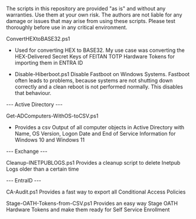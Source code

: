 The scripts in this repository are provided "as is" and without any warranties. Use them at your own risk. The authors are not liable for any damage or issues that may arise from using these scripts. Please test thoroughly before use in any critical environment.

ConvertHEXtoBASE32.ps1
- Used for converting HEX to BASE32. My use case was converting the HEX-Delivered Secret Keys of FEITAN TOTP Hardware Tokens for importing them in ENTRA ID

- Disable-Hiberboot.ps1
  Disable Fastboot on Windows Systems. Fastboot often leads to problems, because systems are not shutting down correctly and a clean reboot is not performed normally. This disables that behaviour.

--- Active Directory ---

Get-ADComputers-WithOS-toCSV.ps1
- Provides a csv Output of all computer objects in Active Directory with Name, OS Version, Logon Date and End of Service Information for Windows 10 and Windows 11

--- Exchange ---

Cleanup-INETPUBLOGS.ps1
Provides a cleanup script to delete Inetpub Logs older than a certain time

--- EntraID ---

CA-Audit.ps1
Provides a fast way to export all Conditional Access Policies

Stage-OATH-Tokens-from-CSV.ps1
Provides an easy way Stage OATH Hardware Tokens and make them ready for Self Service Enrollment
